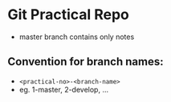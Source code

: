 # Git Practical Repo

- master branch contains only notes

## Convention for branch names:

- `<practical-no>-<branch-name>`
- eg. 1-master, 2-develop, ...
